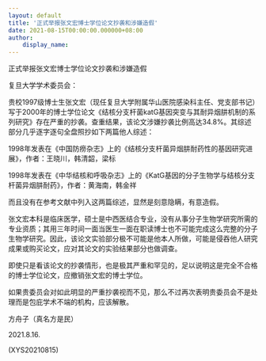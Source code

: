 ```yaml
---
layout: default
title: '正式举报张文宏博士学位论文抄袭和涉嫌造假'
date: 2021-08-15T00:00:00.000000+08:00
author:
    display_name: 
---
```


正式举报张文宏博士学位论文抄袭和涉嫌造假

复旦大学学术委员会：

贵校1997级博士生张文宏（现任复旦大学附属华山医院感染科主任、党支部书记）写于2000年的博士学位论文《结核分支杆菌katG基因突变与其耐异烟肼机制的系列研究》存在严重的抄袭。查重结果，该论文涉嫌抄袭比例高达34.8%。其综述部分几乎逐字逐句全盘照抄如下两篇他人综述：

1998年发表在《中国防痨杂志》上的《结核分支杆菌异烟肼耐药性的基因研究进展》，作者：王晓川，韩清韶，梁标

1998年发表在《中华结核和呼吸杂志》上的《KatG基因的分子生物学与结核分支杆菌异烟肼耐药》，作者：黄海南，韩金祥

而且没有在参考文献中列入这两篇综述，显然是刻意隐瞒，有意造假。

张文宏本科是临床医学，硕士是中西医结合专业，没有从事分子生物学研究所需的专业资质；其用三年时间一面当医生一面在职读博士也不可能完成这么完整的分子生物学研究。因此，该论文实验部分极不可能是他本人所做，可能是侵吞他人研究成果或购买论文，应对其论文的实验结果部分也做调查。

即使只是看该论文的抄袭情形，也是极其严重和罕见的，足以说明这是完全不合格的博士学位论文，应撤销张文宏的博士学位。

如果贵委员会对如此明显的严重抄袭视而不见，那么不过再次表明贵委员会不是处理而是包庇学术不端的机构，应该解散。

方舟子（真名方是民）

2021.8.16.

(XYS20210815)

